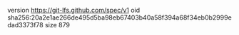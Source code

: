 version https://git-lfs.github.com/spec/v1
oid sha256:20a2e1ae266de495d5ba98eb67403b40a58f394a68f34eb0b2999edad3373f78
size 879
